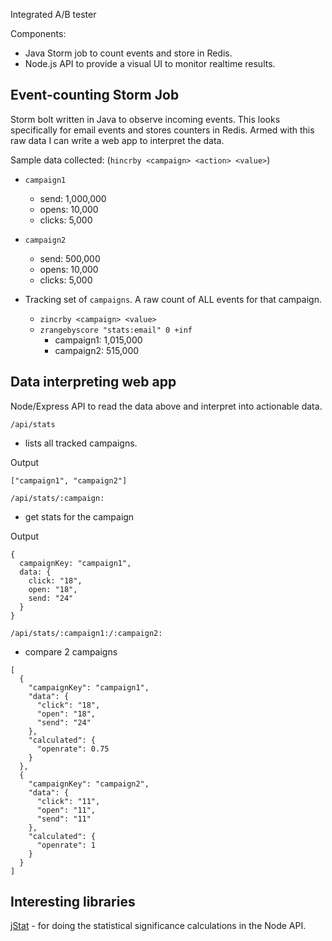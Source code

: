 Integrated A/B tester

Components:
* Java Storm job to count events and store in Redis.
* Node.js API to provide a visual UI to monitor realtime results.


Event-counting Storm Job
----

Storm bolt written in Java to observe incoming events. This looks specifically for email events and stores counters in Redis. Armed with this raw data I can write a web app to interpret the data.

Sample data collected: (`hincrby <campaign> <action> <value>`)
* `campaign1`
  * send: 1,000,000
  * opens: 10,000
  * clicks: 5,000
* `campaign2`
  * send: 500,000
  * opens: 10,000
  * clicks: 5,000

* Tracking set of `campaigns`. A raw count of ALL events for that campaign. 
  * `zincrby <campaign> <value>`
  * `zrangebyscore "stats:email" 0 +inf`
    * campaign1: 1,015,000 
    * campaign2:   515,000

Data interpreting web app
----

Node/Express API to read the data above and interpret into actionable data.

`/api/stats`
* lists all tracked campaigns.

Output
```
["campaign1", "campaign2"]
```

`/api/stats/:campaign:`
* get stats for the campaign

Output
```
{
  campaignKey: "campaign1",
  data: {
    click: "18",
    open: "18",
    send: "24"
  }
}
```

`/api/stats/:campaign1:/:campaign2:`
* compare 2 campaigns
```
[
  {
    "campaignKey": "campaign1",
    "data": {
      "click": "18",
      "open": "18",
      "send": "24"
    },
    "calculated": {
      "openrate": 0.75
    }
  },
  {
    "campaignKey": "campaign2",
    "data": {
      "click": "11",
      "open": "11",
      "send": "11"
    },
    "calculated": {
      "openrate": 1
    }
  }
]
```

Interesting libraries
----

[jStat](https://github.com/jstat/jstat) - for doing the statistical significance calculations in the Node API.
